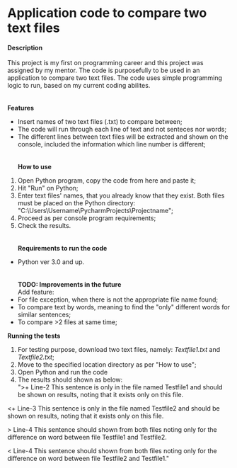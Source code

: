 # Application code to compare two text files
**Description**\
\
This project is my first on programming career and this project was assigned by my mentor.
The code is purposefully to be used in an application to compare two text files. 
The code uses simple programming logic to run, based on my current coding abilites.\
\
\
**Features**
- Insert names of two text files (.txt) to compare between;
- The code will run through each line of text and not senteces nor words;
- The different lines between text files will be extracted and shown on the console, included the information which line number is different;\
\
\
**How to use**
1. Open Python program, copy the code from here and paste it;
2. Hit "Run" on Python;
3. Enter text files' names, that you already know that they exist. Both files must be placed on the Python directory: "C:\Users\Username\PycharmProjects\Projectname";
4. Proceed as per console program requirements;
5. Check the results.\
\
\
**Requirements to run the code**
 - Python ver 3.0 and up.\
 \
 \
 **TODO: Improvements in the future**\
 Add feature:
 - For file exception, when there is not the appropriate file name found;
 - To compare text by words, meaning to find the "only" different words for similar sentences;
 - To compare >2 files at same time;


**Running the tests**
1. For testing purpose, download two text files, namely: *Textfile1.txt* and *Textfile2.txt*;
2. Move to the specified location directory as per "How to use";
3. Open Python and run the code
4. The results should shown as below:\
">+ Line-2 This sentence is only in the file named Testfile1 and should be shown on results, noting that it exists only on this file.

<+ Line-3 This sentence is only in the file named Testfile2 and should be shown on results, noting that it exists only on this file.

\> Line-4 This sentence should shown from both files noting only for the difference on word between file Testfile1 and Testfile2.

< Line-4 This sentence should shown from both files noting only for the difference on word between file Testfile2 and Testfile1."
